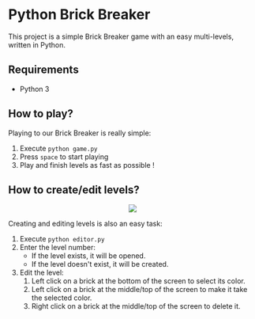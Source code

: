 # Python Brick Breaker

This project is a simple Brick Breaker game with an easy multi-levels, written in Python.

## Requirements

- Python 3

## How to play?

Playing to our Brick Breaker is really simple:

1. Execute `python game.py`
2. Press `space` to start playing
3. Play and finish levels as fast as possible !

## How to create/edit levels?

<p align="center"><img src="README-images/editor.png"></p>

Creating and editing levels is also an easy task:

1. Execute `python editor.py`
2. Enter the level number:
	- If the level exists, it will be opened.
	- If the level doesn't exist, it will be created.
3. Edit the level:
	1. Left click on a brick at the bottom of the screen to select its color.
	2. Left click on a brick at the middle/top of the screen to make it take the selected color.
	3. Right click on a brick at the middle/top of the screen to delete it.
